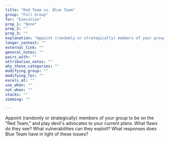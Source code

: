 ```yaml
---
title: "Red Team vs. Blue Team"
group: "Full Group"
for: "Execution"
prop_1: "None"
prop_2: ""
prop_3: ""
explanation: "Appoint (randomly or strategically) members of your group to be on the \"Red Team,\" and play devil\'s advocates to your current plans. What flaws do they see? What vulnerabilities can they exploit? What responses does Blue Team have in light of these issues?"
longer_context: ""
external_link: ""
general_notes: ""
pairs_with: ""
attribution_notes: ""
why_these_categories: ""
modifying_group: ""
modifying_for: ""
excels_at: ""
use_when: ""
not_when: ""
stacks: ""
zooming: ""

---
```


Appoint (randomly or strategically) members of your group to be on the "Red Team," and play devil's advocates to your current plans. What flaws do they see? What vulnerabilities can they exploit? What responses does Blue Team have in light of these issues?
